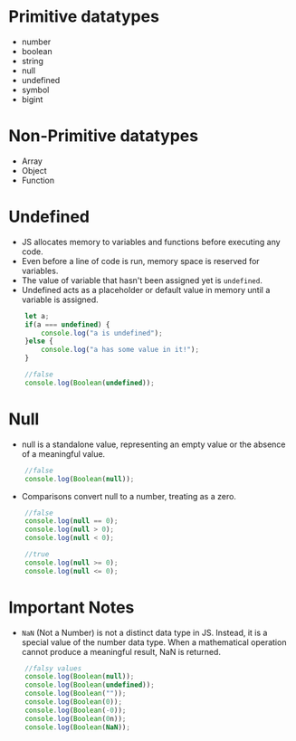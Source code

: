 # Primitive datatypes
- number
- boolean
- string
- null
- undefined
- symbol
- bigint

# Non-Primitive datatypes
- Array
- Object
- Function

# Undefined
- JS allocates memory to variables and functions before executing any code.
- Even before a line of code is run, memory space is reserved for variables.
- The value of variable that hasn't been assigned yet is `undefined`.
- Undefined acts as a placeholder or default value in memory until a variable is assigned.

```javascript
    let a;
    if(a === undefined) {
        console.log("a is undefined");
    }else {
        console.log("a has some value in it!");
    }
```

```javascript
    //false
    console.log(Boolean(undefined)); 
```

# Null
- null is a standalone value, representing an empty value or the absence of a meaningful value.
```javascript
    //false
    console.log(Boolean(null)); 
```

- Comparisons convert null to a number, treating as a zero.
```javascript
    //false
    console.log(null == 0); 
    console.log(null > 0); 
    console.log(null < 0);

    //true
    console.log(null >= 0);
    console.log(null <= 0);
```

# Important Notes
- `NaN` (Not a Number) is not a distinct data type in JS. Instead, it is a special value of the number data type. When a mathematical operation cannot produce a meaningful result, NaN is returned. 

```javascript
    //falsy values
    console.log(Boolean(null));
    console.log(Boolean(undefined));
    console.log(Boolean(""));
    console.log(Boolean(0));
    console.log(Boolean(-0));
    console.log(Boolean(0n));
    console.log(Boolean(NaN));
```




